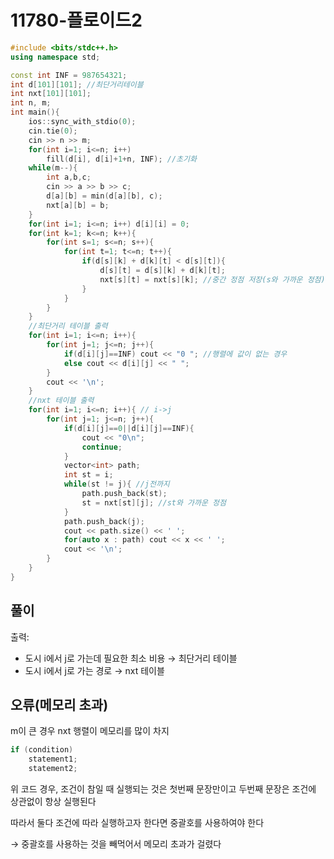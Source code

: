# 11780-플로이드2

```cpp
#include <bits/stdc++.h>
using namespace std;

const int INF = 987654321;
int d[101][101]; //최단거리테이블
int nxt[101][101];
int n, m;
int main(){
    ios::sync_with_stdio(0);
    cin.tie(0);
    cin >> n >> m;
    for(int i=1; i<=n; i++) 
        fill(d[i], d[i]+1+n, INF); //초기화
    while(m--){
        int a,b,c;
        cin >> a >> b >> c;
        d[a][b] = min(d[a][b], c);
        nxt[a][b] = b;
    }
    for(int i=1; i<=n; i++) d[i][i] = 0;
    for(int k=1; k<=n; k++){
        for(int s=1; s<=n; s++){
            for(int t=1; t<=n; t++){
                if(d[s][k] + d[k][t] < d[s][t]){
                    d[s][t] = d[s][k] + d[k][t];
                    nxt[s][t] = nxt[s][k]; //중간 정점 저장(s와 가까운 정점)
                }
            }
        }
    }
    //최단거리 테이블 출력
    for(int i=1; i<=n; i++){
        for(int j=1; j<=n; j++){
            if(d[i][j]==INF) cout << "0 "; //행렬에 값이 없는 경우
            else cout << d[i][j] << " ";
        }
        cout << '\n';
    }
    //nxt 테이블 출력
    for(int i=1; i<=n; i++){ // i->j
        for(int j=1; j<=n; j++){
            if(d[i][j]==0||d[i][j]==INF){
                cout << "0\n";
                continue;
            }
            vector<int> path;
            int st = i;
            while(st != j){ //j전까지
                path.push_back(st); 
                st = nxt[st][j]; //st와 가까운 정점 
            }
            path.push_back(j);
            cout << path.size() << ' ';
            for(auto x : path) cout << x << ' ';
            cout << '\n';
        }
    }
}
```

## 풀이

출력:

- 도시 i에서 j로 가는데 필요한 최소 비용 → 최단거리 테이블
- 도시 i에서 j로 가는 경로 → nxt 테이블

## 오류(메모리 초과)

m이 큰 경우 nxt 행렬이 메모리를 많이 차지

```cpp
if (condition)
    statement1;
    statement2;
```

위 코드 경우, 조건이 참일 때 실행되는 것은 첫번째 문장만이고 두번째 문장은 조건에 상관없이 항상 실행된다 

따라서 둘다 조건에 따라 실행하고자 한다면 중괄호를 사용하여야 한다

→ 중괄호를 사용하는 것을 빼먹어서 메모리 초과가 걸렸다